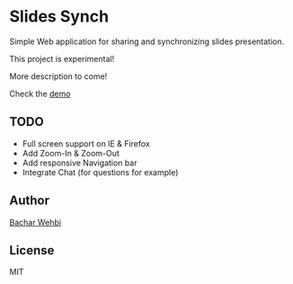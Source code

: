 # Slides Synch
Simple Web application for sharing and synchronizing slides presentation.

This project is experimental! 

More description to come!

Check the [demo](http://slidesynch.bachwehbi.net)

## TODO
* Full screen support on IE & Firefox
* Add Zoom-In & Zoom-Out
* Add responsive Navigation bar
* Integrate Chat (for questions for example)

## Author
[Bachar Wehbi](https://twitter.com/bachwehbi)

## License
MIT

